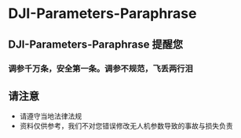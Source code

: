 # DJI-Parameters-Paraphrase

## DJI-Parameters-Paraphrase 提醒您

### 调参千万条，安全第一条。调参不规范，飞丢两行泪

## 请注意

- 请遵守当地法律法规
- 资料仅供参考，我们不对您错误修改无人机参数导致的事故与损失负责
